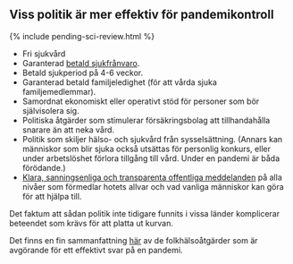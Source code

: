 ## Viss politik är mer effektiv för pandemikontroll 

{% include pending-sci-review.html %}

- Fri sjukvård
- Garanterad [betald sjukfrånvaro](https://www.worldpolicycenter.org/policies/for-how-long-are-workers-guaranteed-paid-sick-leave). 
- Betald sjukperiod på 4-6 veckor. 
- Garanterad betald familjeledighet (för att vårda sjuka familjemedlemmar). 
- Samordnat ekonomiskt eller operativt stöd för personer som bör självisolera sig. 
- Politiska åtgärder som stimulerar försäkringsbolag att tillhandahålla snarare än att neka vård. 
- Politik som skiljer hälso- och sjukvård från sysselsättning. (Annars kan människor som blir sjuka också utsättas för personlig konkurs, eller under arbetslöshet förlora tillgång till vård. Under en pandemi är båda förödande.) 
- [Klara, sanningsenliga och transparenta offentliga meddelanden](https://www.theatlantic.com/technology/archive/2020/02/coronavirus-and-blindness-authoritarianism/606922/) på alla nivåer som förmedlar hotets allvar och vad vanliga människor kan göra för att hjälpa till. 

Det faktum att sådan politik inte tidigare funnits i vissa länder komplicerar beteendet som krävs för att platta ut kurvan. 

Det finns en fin sammanfattning [här](https://www.cnn.com/2020/03/20/health/coronavirus-response-must-adapt-frieden-analysis/index.html) av de folkhälsoåtgärder som är avgörande för ett effektivt svar på en pandemi.
